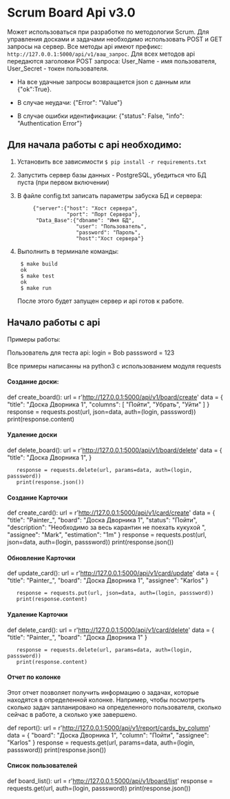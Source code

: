 # Scrum Board Api v3.0

Может использоваться при разработке по методологии Scrum. Для управления досками и задачами необходимо использовать POST и GET запросы на сервер. Все методы api имеют префикс: `http://127.0.0.1:5000/api/v1/ваш_запрос`. 
Для всех методов api передаются заголовки POST запроса: User_Name - имя пользователя, User_Secret - токен пользователя.

* На все удачные запросы возвращается json c данным или {"ok":True}. 

* В случае неудачи: {"Error": "Value"} 
* В случае ошибки идентификации: {"status": False, "info": "Authentication Error"}

## Для начала работы с api необходимо:

1. Установить все зависимости 
`$ pip install -r requirements.txt`
2. Запустить сервер базы данных - PostgreSQL, убедиться что БД пуста (при первом включении)
3. В файле config.txt записать параметры забуска БД и сервера:

		    {"server":{"host": "Хост сервера", 
                       "port": "Порт Сервера"}, 
             "Data_Base":{"dbname": "Имя БД", 
                   	 	  "user": "Пользователь", 
                     	  "password": "Пароль", 
                    	  "host":"Хост сервера"}
4. Выполнить в терминале команды: 

		$ make build
		ok
		$ make test
		ok
		$ make run
	После этого будет запущен сервер и api готов к работе.
	
## Начало работы с api
Примеры работы:

Пользователь для теста api:
login = Bob
passsword = 123

Все примеры написанны на python3 c использованием модуля requests

#### Создание доски:

   def create_board():
       url = r'http://127.0.0.1:5000/api/v1/board/create'
       data = {
           "title": "Доска Дворника 1",
           "columns": [
               "Пойти",
               "Убрать",
               "Уйти"
       ] }
       response = requests.post(url, json=data, auth=(login, passsword))
       print(response.content)

#### Удаление доски

   def delete_board():
       url = r'http://127.0.0.1:5000/api/v1/board/delete'
       data = {
           "title": "Доска Дворника 1",
       }

       response = requests.delete(url, params=data, auth=(login, passsword))
       print(response.json())

#### Создание Карточки

   def create_card():
       url = r'http://127.0.0.1:5000/api/v1/card/create'
       data = {
           "title": "Painter_",
           "board": "Доска Дворника 1",
           "status": "Пойти",
           "description": "Необходимо за весь карантин не поехать кукухой ",
           "assignee": "Mark",
           "estimation": "1m"
       }
       response = requests.post(url, json=data, auth=(login, passsword))
       print(response.json())

#### Обновление Карточки

   def update_card():
       url = r'http://127.0.0.1:5000/api/v1/card/update'
       data = {
           "title": "Painter_",
           "board": "Доска Дворника 1",
           "assignee": "Karlos"
       }

       response = requests.put(url, json=data, auth=(login, passsword))
       print(response.content)

#### Удаление Карточки

   def delete_card():
       url = r'http://127.0.0.1:5000/api/v1/card/delete'
       data = {
           "title": "Painter_",
           "board": "Доска Дворника 1"
       }

       response = requests.delete(url, params=data, auth=(login, passsword))
       print(response.content)

#### Отчет по колонке
Этот отчет позволяет получить информацию о задачах, которые находятся в определенной колонке. Например, чтобы посмотреть сколько задач запланировано на определенного пользователя, сколько сейчас в работе, а сколько уже завершено.

   def report():
       url = r'http://127.0.0.1:5000/api/v1/report/cards_by_column'
       data = {
           "board": "Доска Дворника 1",
           "column": "Пойти",
           "assignee": "Karlos"
   		    }
       response = requests.get(url, params=data, auth=(login, passsword))
       print(response.json())

#### Список пользователей
   def board_list():
       url = r'http://127.0.0.1:5000/api/v1/board/list'
       response = requests.get(url, auth=(login, passsword))
       print(response.json())
